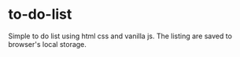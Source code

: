 # to-do-list
Simple to do list using html css and vanilla js. The listing are saved to browser's local storage.
